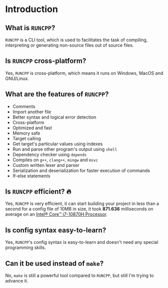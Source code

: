 # Introduction

## What is `RUNCPP`?

`RUNCPP` is a CLI tool, which is used to facilitates the task of compiling, interpreting or generating non-source files out of source files.

## Is `RUNCPP` cross-platform?

Yes, `RUNCPP` is cross-platform, which means it runs on Windows, MacOS and GNU/Linux.

## What are the features of `RUNCPP`?

- Comments
- Import another file
- Better syntax and logical error detection
- Cross-platform
- Optimized and fast
- Memory safe
- Target calling
- Get target's particular values using indexes
- Run and parse other program's output using `shell`
- Dependency checker using `depends`
- Compiles on `g++`, `clang++`, `mingw` and `msvc`
- Custom written lexer and parser
- Serialization and deserialization for faster execution of commands
- If-else statements

## Is `RUNCPP` efficient? :fire:

Yes, `RUNCPP` is very efficient, it can start building your project in less than a second for a config file of 10MB in size, it took **871.636** milliseconds on average on an [Intel® Core™ i7-10870H Processor](https://ark.intel.com/content/www/us/en/ark/products/208018/intel-core-i710870h-processor-16m-cache-up-to-5-00-ghz.html).

## Is config syntax easy-to-learn?

Yes, `RUNCPP`'s config syntax is easy-to-learn and doesn't need any special programming skills.

## Can it be used instead of `make`?

No, `make` is still a powerful tool compared to `RUNCPP`, but still I'm trying to advance it.